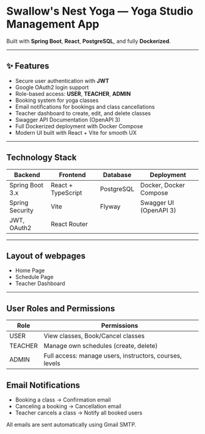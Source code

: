 #  Swallow's Nest Yoga — Yoga Studio Management App


Built with **Spring Boot**, **React**, **PostgreSQL**, and fully **Dockerized**.

---

## ✨ Features

-  Secure user authentication with **JWT**
-  Google OAuth2 login support
-  Role-based access: **USER**, **TEACHER**, **ADMIN**
-  Booking system for yoga classes
-  Email notifications for bookings and class cancellations
-  Teacher dashboard to create, edit, and delete classes
-  Swagger API Documentation (OpenAPI 3)
-  Full Dockerized deployment with Docker Compose
-  Modern UI built with React + Vite for smooth UX

---

##  Technology Stack

| Backend         | Frontend            | Database     | Deployment              |
| --------------- | ------------------- | ------------ | ----------------------- |
| Spring Boot 3.x | React + TypeScript   | PostgreSQL   | Docker, Docker Compose  |
| Spring Security | Vite                 | Flyway       | Swagger UI (OpenAPI 3)   |
| JWT, OAuth2     | React Router         |              |                         |

---

##  Layout of webpages


- Home Page
- Schedule Page
- Teacher Dashboard

---



## User Roles and Permissions

| Role         | Permissions            |
| --------------- | ------------------- | 
|USER | View classes, Book/Cancel classes   | 
| TEACHER | Manage own schedules (create, delete)  | 
| ADMIN     | Full access: manage users, instructors, courses, levels         | 


## Email Notifications
- Booking a class → Confirmation email
- Canceling a booking → Cancellation email
- Teacher cancels a class → Notify all booked users

All emails are sent automatically using Gmail SMTP.


